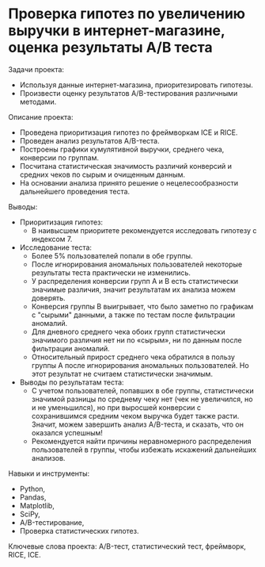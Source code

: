 #  Проверка гипотез по увеличению выручки в интернет-магазине, оценка результаты A/B теста

Задачи проекта:
- Используя данные интернет-магазина, приоритезировать гипотезы.
- Произвести оценку результатов A/B-тестирования различными методами.

Описание проекта:
- Проведена приоритизация гипотез по фреймворкам ICE и RICE. 
- Проведен анализ результатов A/B-теста.
- Построены графики кумулятивной выручки, среднего чека, конверсии по группам.
- Посчитана статистическая значимость различий конверсий и средних чеков по сырым и очищенным данным. 
- На основании анализа принято решение о нецелесообразности дальнейшего проведения теста.

Выводы:
- Приоритизация гипотез:
    - В наивысшем приоритете рекомендуется исследовать гипотезу с индексом 7.
- Исследование теста:
    - Более 5% пользователей попали в обе группы.
    - После игнорирования аномальных пользователей некоторые результаты теста практически не изменились.
    - У распределения конверсии групп А и В есть статистически значимые различия, значит результатам их анализа можем доверять.
    - Конверсия группы В выигрывает, что было заметно по графикам с "сырыми" данными, а также по тестам после фильтрации аномалий.
    - Для дневного среднего чека обоих групп статистически значимого различия нет ни по «сырым», ни по данным после фильтрации аномалий.
    - Относительный прирост среднего чека обратился в пользу группы А после игнорирования аномальных пользователей. Но этот результат не считаем статистически значимым.
- Выводы по результатам теста:
    - С учетом пользователей, попавших в обе группы, статистически значимой разницы по среднему чеку нет (чек не увеличился, но и не уменьшился), но при выросшей конверсии с сохранившимся средним чеком выручка будет также расти. Значит, можем завершить анализ A/B-теста, и сказать, что он оказался успешным!
    - Рекомендуется найти причины неравномерного распределения пользователей в группы, чтобы избежать искажений дальнейших анализов.

Навыки и инструменты:
- Python,
- Pandas,
- Matplotlib,
- SciPy,
- A/B-тестирование,
- Проверка статистических гипотез.

Ключевые слова проекта: A/B-тест, статистический тест, фреймворк, RICE, ICE.

